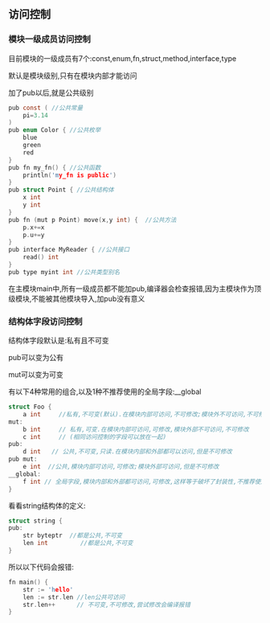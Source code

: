 ## 访问控制

### 模块一级成员访问控制

目前模块的一级成员有7个:const,enum,fn,struct,method,interface,type

默认是模块级别,只有在模块内部才能访问

加了pub以后,就是公共级别

```c
pub const ( //公共常量
	pi=3.14
)
pub enum Color { //公共枚举
	blue
	green
	red
}
pub fn my_fn() { //公共函数
	println('my_fn is public')
}
pub struct Point { //公共结构体
	x int
	y int
}
pub fn (mut p Point) move(x,y int) {  //公共方法
	p.x+=x
	p.u+=y
}
pub interface MyReader { //公共接口
	read() int
}
pub type myint int //公共类型别名

```

在主模块main中,所有一级成员都不能加pub,编译器会检查报错,因为主模块作为顶级模块,不能被其他模块导入,加pub没有意义



### 结构体字段访问控制

结构体字段默认是:私有且不可变

pub可以变为公有

mut可以变为可变

有以下4种常用的组合,以及1种不推荐使用的全局字段:__global

```c
struct Foo {
	a int     //私有,不可变(默认).在模块内部可访问,不可修改;模块外不可访问,不可修改
mut: 
	b int     // 私有,可变.在模块内部可访问,可修改,模块外部不可访问,不可修改
	c int     // (相同访问控制的字段可以放在一起)   
pub: 
	d int   // 公共,不可变,只读.在模块内部和外部都可以访问,但是不可修改
pub mut: 
	e int  //公共,模块内部可访问,可修改;模块外部可访问,但是不可修改
__global:
	f int // 全局字段,模块内部和外部都可访问,可修改,这样等于破坏了封装性,不推荐使用
}             
```

看看string结构体的定义:

```c
struct string {
pub:
	str byteptr  //都是公共,不可变
	len int 		//都是公共,不可变
}
```

所以以下代码会报错:

```c
fn main() {
	str := 'hello'
	len := str.len //len公共可访问
	str.len++      // 不可变,不可修改,尝试修改会编译报错
}
```

